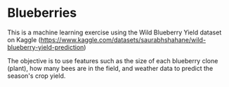 # Blueberries

This is a machine learning exercise using the Wild Blueberry Yield dataset on Kaggle (https://www.kaggle.com/datasets/saurabhshahane/wild-blueberry-yield-prediction)

The objective is to use features such as the size of each blueberry clone (plant), how many bees are in the field, and weather data to predict the season's crop yield.